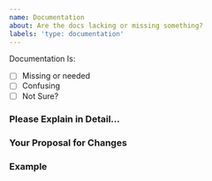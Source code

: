 ```yaml
---
name: Documentation
about: Are the docs lacking or missing something?
labels: 'type: documentation'
---
```


Documentation Is:

<!-- Please place an x (no spaces!) in all [ ] that apply -->

- [ ] Missing or needed
- [ ] Confusing
- [ ] Not Sure?

### Please Explain in Detail...


### Your Proposal for Changes


### Example
<!--
  Provide an example demonstrating the issue or feature to be documented:
-->
